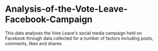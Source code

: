 # Analysis-of-the-Vote-Leave-Facebook-Campaign
This data analyses the Vote Leave's social media campaign held on Facebook through data collected for a number of factors including posts, comments, likes and shares.
